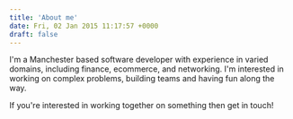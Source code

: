```yaml
---
title: 'About me'
date: Fri, 02 Jan 2015 11:17:57 +0000
draft: false
---
```


I'm a Manchester based software developer with experience in varied domains, including finance, ecommerce, and networking. I'm interested in working on complex problems, building teams and having fun along the way.

If you're interested in working together on something then get in touch!